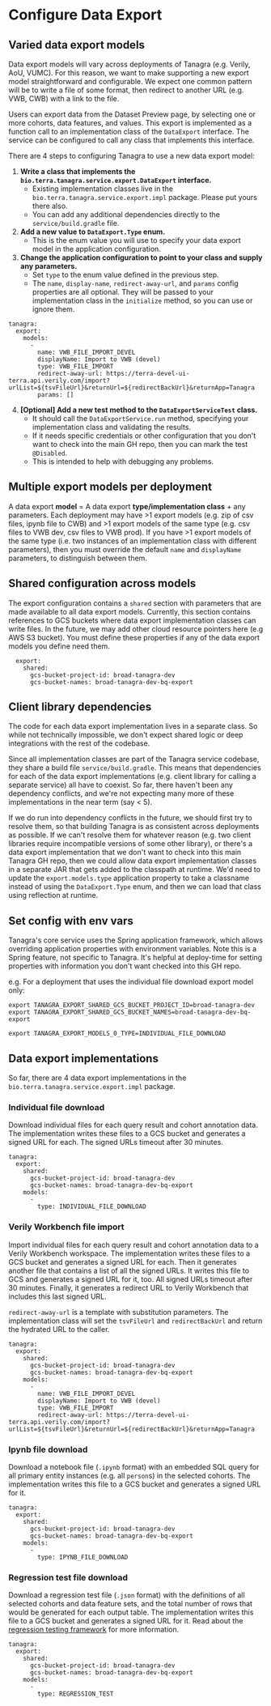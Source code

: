 # Configure Data Export

## Varied data export models
Data export models will vary across deployments of Tanagra (e.g. Verily, AoU, VUMC).
For this reason, we want to make supporting a new export model straightforward and configurable.
We expect one common pattern will be to write a file of some format, then redirect to another URL (e.g. VWB, CWB)
with a link to the file.

Users can export data from the Dataset Preview page, by selecting one or more cohorts, data features, and values.
This export is implemented as a function call to an implementation class of the `DataExport` interface.
The service can be configured to call any class that implements this interface.

There are 4 steps to configuring Tanagra to use a new data export model:
1. **Write a class that implements the `bio.terra.tanagra.service.export.DataExport` interface.**
    - Existing implementation classes live in the `bio.terra.tanagra.service.export.impl` package. Please put yours there also.
    - You can add any additional dependencies directly to the `service/build.gradle` file.
2. **Add a new value to `DataExport.Type` enum.**
    - This is the enum value you will use to specify your data export model in the application configuration.
3. **Change the application configuration to point to your class and supply any parameters.**
    - Set `type` to the enum value defined in the previous step.
    - The `name`, `display-name`, `redirect-away-url`, and `params` config properties are all optional. They will be 
      passed to your implementation class in the `initialize` method, so you can use or ignore them.
```
tanagra:
  export:
    models:
      -
        name: VWB_FILE_IMPORT_DEVEL
        displayName: Import to VWB (devel)
        type: VWB_FILE_IMPORT
        redirect-away-url: https://terra-devel-ui-terra.api.verily.com/import?urlList=${tsvFileUrl}&returnUrl=${redirectBackUrl}&returnApp=Tanagra
        params: []
```
4. **[Optional] Add a new test method to the `DataExportServiceTest` class.**
    - It should call the `DataExportService.run` method, specifying your implementation class and validating the results.
    - If it needs specific credentials or other configuration that you don't want to check into the main GH repo, then
      you can mark the test `@Disabled`.
    - This is intended to help with debugging any problems.

## Multiple export models per deployment
A data export **model** = A data export **type/implementation class** + any parameters.
Each deployment may have >1 export models (e.g. zip of csv files, ipynb file to CWB) and >1 export models of the same
type (e.g. csv files to VWB dev, csv files to VWB prod). If you have >1 export models of the same type (i.e. two
instances of an implementation class with different parameters), then you must override the default `name` and `displayName`
parameters, to distinguish between them.

## Shared configuration across models
The export configuration contains a `shared` section with parameters that are made available to all data export
models. Currently, this section contains references to GCS buckets where data export implementation classes
can write files. In the future, we may add other cloud resource pointers here (e.g AWS S3 bucket). You must define
these properties if any of the data export models you define need them.
```
  export:
    shared:
      gcs-bucket-project-id: broad-tanagra-dev
      gcs-bucket-names: broad-tanagra-dev-bq-export
```

## Client library dependencies
The code for each data export implementation lives in a separate class.
So while not technically impossible, we don't expect shared logic or deep integrations with the rest of the codebase.

Since all implementation classes are part of the Tanagra service codebase, they share a build file `service/build.gradle`.
This means that dependencies for each of the data export implementations (e.g. client library for calling a separate
service) all have to coexist. So far, there haven't been any dependency conflicts, and we're not expecting many more of
these implementations in the near term (say < 5).

If we do run into dependency conflicts in the future, we should first try to resolve them, so that building Tanagra is
as consistent across deployments as possible. If we can't resolve them for whatever reason (e.g. two client libraries
require incompatible versions of some other library), or there's a data export implementation that we don't want to
check into this main Tanagra GH repo, then we could allow data export implementation classes in a separate JAR that
gets added to the classpath at runtime. We'd need to update the `export.models.type` application property to take a
classname instead of using the `DataExport.Type` enum, and then we can load that class using reflection at runtime.

## Set config with env vars
Tanagra's core service uses the Spring application framework, which allows overriding application properties with
environment variables. Note this is a Spring feature, not specific to Tanagra. It's helpful at deploy-time for setting  
properties with information you don't want checked into this GH repo.

e.g. For a deployment that uses the individual file download export model only:
```
export TANAGRA_EXPORT_SHARED_GCS_BUCKET_PROJECT_ID=broad-tanagra-dev
export TANAGRA_EXPORT_SHARED_GCS_BUCKET_NAMES=broad-tanagra-dev-bq-export

export TANAGRA_EXPORT_MODELS_0_TYPE=INDIVIDUAL_FILE_DOWNLOAD
```


## Data export implementations
So far, there are 4 data export implementations in the `bio.terra.tanagra.service.export.impl` package.

### Individual file download
Download individual files for each query result and cohort annotation data. The implementation writes these files
to a GCS bucket and generates a signed URL for each. The signed URLs timeout after 30 minutes.
```
tanagra:
  export:
    shared:
      gcs-bucket-project-id: broad-tanagra-dev
      gcs-bucket-names: broad-tanagra-dev-bq-export
    models:
      -
        type: INDIVIDUAL_FILE_DOWNLOAD
```

### Verily Workbench file import
Import individual files for each query result and cohort annotation data to a Verily Workbench workspace. The
implementation writes these files to a GCS bucket and generates a signed URL for each. Then it generates another file
that contains a list of all the signed URLs. It writes this file to GCS and generates a signed URL for it, too. All
signed URLs timeout after 30 minutes. Finally, it generates a redirect URL to Verily Workbench that includes this last
signed URL.

`redirect-away-url` is a template with substitution parameters. The implementation class will set the `tsvFileUrl` and
`redirectBackUrl` and return the hydrated URL to the caller.
```
tanagra:
  export:
    shared:
      gcs-bucket-project-id: broad-tanagra-dev
      gcs-bucket-names: broad-tanagra-dev-bq-export
    models:
      -
        name: VWB_FILE_IMPORT_DEVEL
        displayName: Import to VWB (devel)
        type: VWB_FILE_IMPORT
        redirect-away-url: https://terra-devel-ui-terra.api.verily.com/import?urlList=${tsvFileUrl}&returnUrl=${redirectBackUrl}&returnApp=Tanagra
```

### Ipynb file download
Download a notebook file (`.ipynb` format) with an embedded SQL query for all primary entity instances (e.g. all `person`s)
in the selected cohorts. The implementation writes this file to a GCS bucket and generates a signed URL for it.
```
tanagra:
  export:
    shared:
      gcs-bucket-project-id: broad-tanagra-dev
      gcs-bucket-names: broad-tanagra-dev-bq-export
    models:
      -
        type: IPYNB_FILE_DOWNLOAD
```

### Regression test file download
Download a regression test file (`.json` format) with the definitions of all selected cohorts and data feature sets,
and the total number of rows that would be generated for each output table. The implementation writes this file to a 
GCS bucket and generates a signed URL for it. Read about the [regression testing framework](./REGRESSION_TESTING.md) 
for more information.
```
tanagra:
  export:
    shared:
      gcs-bucket-project-id: broad-tanagra-dev
      gcs-bucket-names: broad-tanagra-dev-bq-export
    models:
      -
        type: REGRESSION_TEST
```
